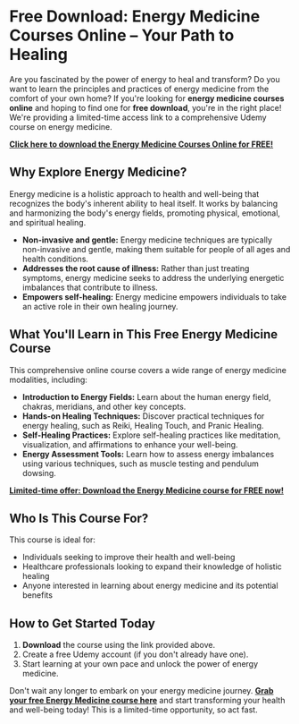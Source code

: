 # Free Download: Energy Medicine Courses Online – Your Path to Healing

Are you fascinated by the power of energy to heal and transform? Do you want to learn the principles and practices of energy medicine from the comfort of your own home? If you're looking for **energy medicine courses online** and hoping to find one for **free download**, you're in the right place! We're providing a limited-time access link to a comprehensive Udemy course on energy medicine.

[**Click here to download the Energy Medicine Courses Online for FREE!**](https://udemywork.com/energy-medicine-courses-online)

## Why Explore Energy Medicine?

Energy medicine is a holistic approach to health and well-being that recognizes the body's inherent ability to heal itself. It works by balancing and harmonizing the body's energy fields, promoting physical, emotional, and spiritual healing.

*   **Non-invasive and gentle:** Energy medicine techniques are typically non-invasive and gentle, making them suitable for people of all ages and health conditions.
*   **Addresses the root cause of illness:** Rather than just treating symptoms, energy medicine seeks to address the underlying energetic imbalances that contribute to illness.
*   **Empowers self-healing:** Energy medicine empowers individuals to take an active role in their own healing journey.

## What You'll Learn in This Free Energy Medicine Course

This comprehensive online course covers a wide range of energy medicine modalities, including:

*   **Introduction to Energy Fields:** Learn about the human energy field, chakras, meridians, and other key concepts.
*   **Hands-on Healing Techniques:** Discover practical techniques for energy healing, such as Reiki, Healing Touch, and Pranic Healing.
*   **Self-Healing Practices:** Explore self-healing practices like meditation, visualization, and affirmations to enhance your well-being.
*   **Energy Assessment Tools:** Learn how to assess energy imbalances using various techniques, such as muscle testing and pendulum dowsing.

[**Limited-time offer: Download the Energy Medicine course for FREE now!**](https://udemywork.com/energy-medicine-courses-online)

## Who Is This Course For?

This course is ideal for:

*   Individuals seeking to improve their health and well-being
*   Healthcare professionals looking to expand their knowledge of holistic healing
*   Anyone interested in learning about energy medicine and its potential benefits

## How to Get Started Today

1.  **Download** the course using the link provided above.
2.  Create a free Udemy account (if you don't already have one).
3.  Start learning at your own pace and unlock the power of energy medicine.

Don't wait any longer to embark on your energy medicine journey. **[Grab your free Energy Medicine course here](https://udemywork.com/energy-medicine-courses-online)** and start transforming your health and well-being today! This is a limited-time opportunity, so act fast.
